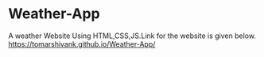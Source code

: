 # Weather-App
A weather Website Using HTML,CSS,JS.Link for the website is given below.
https://tomarshivank.github.io/Weather-App/
